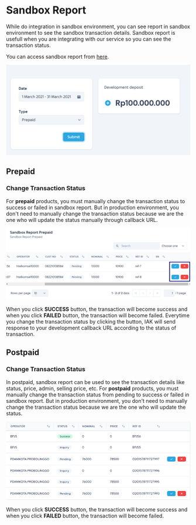 # Sandbox Report

While do integration in sandbox environment, you can see report in sandbox environment to see the sandbox transaction details.
Sandbox report is usefull when you are integrating with our service so you can see the transaction status.

You can access sandbox report from [here](https://developer.iak.id/sandbox-report).

  ![Sandbox Report](../../assets/images/sandbox-report/sandboxreport.png)

## Prepaid

### Change Transaction Status

For **prepaid** products, you must manually change the transaction status to success or failed in sandbox report. But in production environment, you don't need to manually change the transaction status because we are the one who will update the status manually through callback URL.

![Sandbox Report Manual Success](../../assets/images/sandbox-report/sandbox-report-manual-success.png)

When you click **SUCCESS** button, the transaction will become success and when you click **FAILED** button, the transaction will become failed. 
Everytime you change the transaction status by clicking the button, IAK will send response to your development callback URL according to the status of transaction. 

## Postpaid

### Change Transaction Status

In postpaid, sandbox report can be used to see the transaction details like status, price, admin, selling price, etc. For **postpaid** products, you must manually change the transaction status from pending to success or failed in sandbox report. But in production environment, you don't need to manually change the transaction status because we are the one who will update the status.

![Sandbox Report Postpaid Manual Success](../../assets/images/sandbox-report/sandbox-report-postpaid-manual-success.png)

When you click **SUCCESS** button, the transaction will become success and when you click **FAILED** button, the transaction will become failed. 